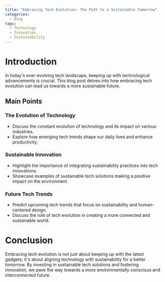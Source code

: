 ```yaml
---
title: "Embracing Tech Evolution: The Path to a Sustainable Tomorrow"
categories:
  - Blog
tags:
  - Technology
  - Innovation
  - Sustainability
---
```


# Introduction
In today's ever-evolving tech landscape, keeping up with technological advancements is crucial. This blog post delves into how embracing tech evolution can lead us towards a more sustainable future.

## Main Points
### The Evolution of Technology
- Discuss the constant evolution of technology and its impact on various industries.
- Explore how emerging tech trends shape our daily lives and enhance productivity.

### Sustainable Innovation
- Highlight the importance of integrating sustainability practices into tech innovations.
- Showcase examples of sustainable tech solutions making a positive impact on the environment.

### Future Tech Trends
- Predict upcoming tech trends that focus on sustainability and human-centered design.
- Discuss the role of tech evolution in creating a more connected and sustainable world.

# Conclusion
Embracing tech evolution is not just about keeping up with the latest gadgets; it's about aligning technology with sustainability for a better tomorrow. By investing in sustainable tech solutions and fostering innovation, we pave the way towards a more environmentally conscious and interconnected future.